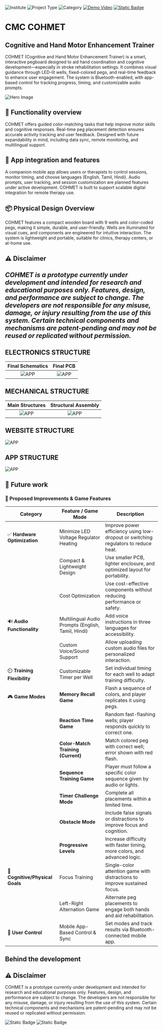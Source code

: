 
![Institute](https://img.shields.io/badge/Institute-CMC%20Vellore-2a9d8f?style=flat-square) ![Project Type](https://img.shields.io/badge/Project%20Type-Rehabilitation%20Device-f77f00?style=flat-square) ![Category](https://img.shields.io/badge/Category-Biomedical%20Product-4361ee?style=flat-square) [![Demo Video](https://img.shields.io/badge/Demo-Youtube-a53860?style=flat-square)](https://youtu.be/8x4jnvdGgfg?si=aJdlGi542GCe0jYr) [![Static Badge](https://img.shields.io/badge/Website-Visit-758bfd?style=flat-square)](https://cohmet-cmc.netlify.app/)

# **CMC COHMET**
## **Cognitive and Hand Motor Enhancement Trainer**

COHMET (Cognitive and Hand Motor Enhancement Trainer) is a smart, interactive pegboard designed to aid hand coordination and cognitive development—especially in stroke rehabilitation settings. It combines visual guidance through LED-lit wells, fixed-colored pegs, and real-time feedback to enhance user engagement. The system is Bluetooth-enabled, with app-based control for tracking progress, timing, and customizable audio prompts.

![Hero Image](https://github.com/Surakshajain06/COHMET_PVT/blob/main/COHMET%20DOCUMENTATION/PICS/COHMET-Thumbnail.jpg?raw=true)

## 🎯 **Functionality overview**
COHMET offers guided color-matching tasks that help improve motor skills and cognitive responses. Real-time peg placement detection ensures accurate activity tracking and user feedback. Designed with future expandability in mind, including data sync, remote monitoring, and multilingual support.

## 📱 **App integration and features**
A companion mobile app allows users or therapists to control sessions, monitor timing, and choose languages (English, Tamil, Hindi). Audio prompts, user tracking, and session customization are planned features under active development. COHMET is built to support scalable digital integration for remote therapy use.

## 📦 **Physical Design Overview**
COHMET features a compact wooden board with 9 wells and color-coded pegs, making it simple, durable, and user-friendly. Wells are illuminated for visual cues, and components are engineered for intuitive interaction. The system is lightweight and portable, suitable for clinics, therapy centers, or at-home use.



## ⚠️ Disclaimer
*COHMET is a prototype currently under development and intended for research and educational purposes only. Features, design, and performance are subject to change. The developers are not responsible for any misuse, damage, or injury resulting from the use of this system. Certain technical components and mechanisms are patent-pending and may not be reused or replicated without permission.*
---

## **ELECTRONICS STRUCTURE**
| Final Schematics | Final PCB |
| :------: | :------: |
| ![APP](https://github.com/Surakshajain06/COHMET_PVT/blob/main/COHMET%20DOCUMENTATION/PICS/single%20PCB_schem.png?raw=true) | ![APP](https://github.com/Surakshajain06/COHMET_PVT/blob/main/COHMET%20DOCUMENTATION/PICS/single%20PCB_pcb.png?raw=true) |

## **MECHANICAL STRUCTURE**
| Main Structures | Structural Assembly |
| :------: | :------: |
| ![APP](https://github.com/Surakshajain06/COHMET_PVT/blob/main/COHMET%20DOCUMENTATION/PICS/COHMET%20PARTS.png?raw=true) | ![APP](https://github.com/Surakshajain06/COHMET_PVT/blob/main/COHMET%20DOCUMENTATION/PICS/main%20structure.gif?raw=true) |

## **WEBSITE STRUCTURE**
![APP](https://github.com/Surakshajain06/COHMET_PVT/blob/main/COHMET%20DOCUMENTATION/PICS/Website.png?raw=true)

## **APP STRUCTURE**
![APP](https://github.com/Surakshajain06/COHMET_PVT/blob/main/COHMET%20DOCUMENTATION/PICS/APP.png?raw=true)


## 🔧 Future work
 
### 🔧 Proposed Improvements & Game Features

| **Category**              | **Feature / Game Mode**                                          | **Description**                                                                                      |
|--------------------------|-------------------------------------------------------------------|------------------------------------------------------------------------------------------------------|
| ✅ **Hardware Optimization** | Minimize LED Voltage Regulator Heating                             | Improve power efficiency using low-dropout or switching regulators to reduce heat.                   |
|                          | Compact & Lightweight Design                                     | Use smaller PCB, lighter enclosure, and optimized layout for portability.                            |
|                          | Cost Optimization                                                | Use cost-effective components without reducing performance or safety.                               |
| 🔊 **Audio Functionality**  | Multilingual Audio Prompts (English, Tamil, Hindi)                  | Add voice instructions in three languages for accessibility.                                         |
|                          | Custom Voice/Sound Support                                       | Allow uploading custom audio files for personalized interaction.                                     |
| ⏲️ **Training Flexibility** | Customizable Timer per Well                                     | Set individual timing for each well to adapt training difficulty.                                    |
| 🎮 **Game Modes**          | **Memory Recall Game**                                           | Flash a sequence of colors, and player replicates it using pegs.                                    |
|                          | **Reaction Time Game**                                           | Random fast-flashing wells; player responds quickly to correct one.                                 |
|                          | **Color-Match Training (Current)**                               | Match colored peg with correct well; error shown with red flash.                                     |
|                          | **Sequence Training Game**                                       | Player must follow a specific color sequence given by audio or lights.                              |
|                          | **Timer Challenge Mode**                                         | Complete all placements within a limited time.                                                       |
|                          | **Obstacle Mode**                                                | Include false signals or distractions to improve focus and cognition.                               |
|                          | **Progressive Levels**                                           | Increase difficulty with faster timing, more colors, and advanced logic.                             |
| 🧠 **Cognitive/Physical Goals** | Focus Training                                                | Single-color attention game with distractions to improve sustained focus.                           |
|                          | Left-Right Alternation Game                                     | Alternate peg placements to engage both hands and aid rehabilitation.                               |
| 📱 **User Control**         | Mobile App-Based Control & Sync                                | Set modes and track results via Bluetooth-connected mobile app.                                      |


## Behind the development

## ⚠️ Disclaimer
COHMET is a prototype currently under development and intended for research and educational purposes only. Features, design, and performance are subject to change. The developers are not responsible for any misuse, damage, or injury resulting from the use of this system. Certain technical components and mechanisms are patent-pending and may not be reused or replicated without permission.


![Static Badge](https://img.shields.io/badge/Made%20With%20Love%20By-SHREENANDAN%20SAHU,%20KS%20SURAKSHA%20JAIN%20&%20DR.%20CASSANDRA%20SOLOMONS-eb5e28?style=flat-square) ![Static Badge](https://img.shields.io/badge/Designed%20Developed%20&%20Made%20In-Dept%20of%20BIOENGINEERING%20CMC%20Vellore,%20INDIA-a53860?style=flat-square) 

